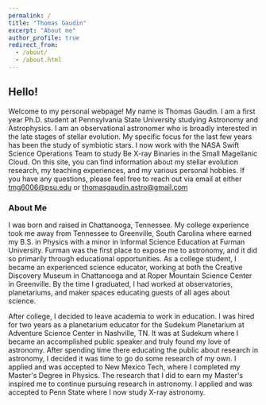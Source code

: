 ```yaml
---
permalink: /
title: "Thomas Gaudin"
excerpt: "About me"
author_profile: true
redirect_from: 
  - /about/
  - /about.html
---
```

## Hello!

Welcome to my personal webpage! My name is Thomas Gaudin. I am a first year Ph.D. student at Pennsylvania State University studying Astronomy and Astrophysics. I am an observational astronomer who is broadly interested in the late stages of stellar evolution. My specific focus for the last few years has been the study of symbiotic stars. I now work with the NASA Swift Science Operations Team to study Be X-ray Binaries in the Small Magellanic Cloud. On this site, you can find information about my stellar evolution research, my teaching experiences, and my various personal hobbies. If you have any questions, please feel free to reach out via email at either tmg6006@psu.edu or thomasgaudin.astro@gmail.com

### About Me

I was born and raised in Chattanooga, Tennessee. My college experience took me away from Tennessee to Greenville, South Carolina where earned my B.S. in Physics with a minor in Informal Science Education at Furman University. Furman was the first place to expose me to astronomy, and it did so primarily through educational opportunities. As a college student, I became an experienced science educator, working at both the Creative Discovery Museum in Chattanooga and at Roper Mountain Science Center in Greenville. By the time I graduated, I had worked at observatories, planetariums, and maker spaces educating guests of all ages about science. 

After college, I decided to leave academia to work in education. I was hired for two years as a planetarium educator for the Sudekum Planetarium at Adventure Science Center in Nashville, TN. It was at Sudekum where I became an accomplished public speaker and truly found my love of astronomy. After spending time there educating the public about research in astronomy, I decided it was time to go do some research of my own. I applied and was accepted to New Mexico Tech, where I completed my Master's Degree in Physics. The research that I did to earn my Master's inspired me to continue pursuing research in astronomy. I applied and was accepted to Penn State where I now study X-ray astronomy.
